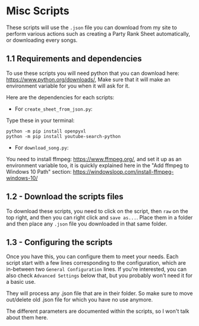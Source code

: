 # Misc Scripts

These scripts will use the `.json` file you can download from my site to perform various actions such as creating a Party Rank Sheet automatically, or downloading every songs.

## 1.1 Requirements and dependencies

To use these scripts you will need python that you can download here: <https://www.python.org/downloads/>,
Make sure that it will make an environment variable for you when it will ask for it.

Here are the dependencies for each scripts:

- For `create_sheet_from_json.py`:

Type these in your terminal:
```
python -m pip install openpyxl
python -m pip install youtube-search-python
```

- For `download_song.py`:

You need to install ffmpeg: <https://www.ffmpeg.org/>, and set it up as an environment variable too, it is quickly explained here in the "Add ffmpeg to Windows 10 Path" section: <https://windowsloop.com/install-ffmpeg-windows-10/>

## 1.2 - Download the scripts files

To download these scripts, you need to click on the script, then `raw` on the top right, and then you can right click and `save as...`.
Place them in a folder and then place any `.json` file you downloaded in that same folder.


## 1.3 - Configuring the scripts

Once you have this, you can configure them to meet your needs. Each script start with a few lines corresponding to the configuration, which are in-between two `General Configuration` lines. If you're interested, you can also check `Advanced Settings` below that, but you probably won't need it for a basic use.

They will process any .json file that are in their folder. So make sure to move out/delete old .json file for which you have no use anymore.

The different parameters are documented within the scripts, so I won't talk about them here.